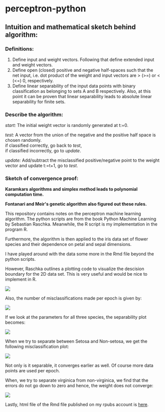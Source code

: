 perceptron-python
=================

## **Intuition and mathematical sketch behind algorithm:**

### Definitions:  

1.  Define input and weight vectors. Following that define extended input and weight vectors.  
2.  Define open (closed) positive and negative half-spaces such that the net input, i.e. dot product of the weight and input vectors are > (>=) or < (<=) 0, respectively.  
3.  Define linear separability of the input data points with binary classification as belonging to sets A and B respectively. Also, at this point it can be proven that linear separability leads to absolute linear separability for finite sets. 


### Describe the algorithm:

*start:* The initial weight vector is randomly generated at t:=0.

*test:* A vector from the union of the negative and the positive half space is chosen randomly.  
        if classified correctly, go back to *test*,  
        if classified incorrectly, go to *update*.  
        
*update:*  Add/subtract the misclassified positive/negative point to the weight vector and update t:=t+1, go to *test*.  

### Sketch of convergence proof:

**Karamkars algorithms and simplex method leads to polynomial computation time.**

**Fontanari and Meir's genetic algorithm also figured out these rules.**

This repository contains notes on the perceptron machine learning algorithm. The python scripts are from the book Python Machine Learning by Sebastian Raschka. Meanwhile, the R script is my implementation in the program R.

Furthermore, the algorithm is then applied to the iris data set of flower species and their dependence on petal and sepal dimensions.

I have played around with the data some more in the Rmd file beyond the python scripts.

However, Raschka outlines a plotting code to visualize the descision boundary for the 2D data set. This is very useful and would be nice to implement in R.

![](https://github.com/FyzHsn/perceptron-python/blob/master/Separability_Boundary.png?raw=true)

Also, the number of misclassifications made per epoch is given by:

![](https://github.com/FyzHsn/perceptron-python/blob/master/Misclassifications.png?raw=true)

If we look at the parameters for all three species, the separability plot becomes:

![](https://github.com/FyzHsn/perceptron-python/blob/master/Separability_Boundary_II.png?raw=true)

When we try to separate between Setosa and Non-setosa, we get the following misclassification plot:

![](https://github.com/FyzHsn/perceptron-python/blob/master/Misclassifications_Setosa.png?raw=true)

Not only is it separable, it converges earlier as well. Of course more data points are used per epoch.

When, we try to separate virginica from non-virginica, we find that the errors do not go down to zero and hence, the weight does not converge:

![](https://github.com/FyzHsn/perceptron-python/blob/master/Misclassifications_Virginica.png?raw=true)

Lastly, html file of the Rmd file published on my rpubs account is [here](https://rpubs.com/FaiHas/197581).

